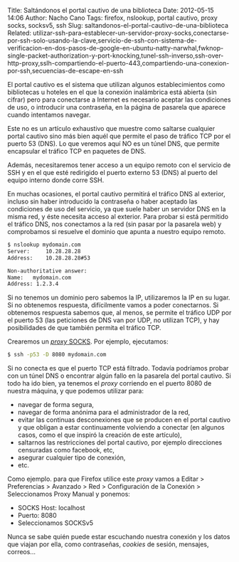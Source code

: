 Title: Saltándonos el portal cautivo de una biblioteca
Date: 2012-05-15 14:06
Author: Nacho Cano
Tags: firefox, nslookup, portal cautivo, proxy socks, socksv5, ssh
Slug: saltandonos-el-portal-cautivo-de-una-biblioteca
Related: utilizar-ssh-para-establecer-un-servidor-proxy-socks,conectarse-por-ssh-solo-usando-la-clave,servicio-de-ssh-con-sistema-de-verificacion-en-dos-pasos-de-google-en-ubuntu-natty-narwhal,fwknop-single-packet-authorization-y-port-knocking,tunel-ssh-inverso,ssh-over-http-proxy,sslh-compartiendo-el-puerto-443,compartiendo-una-conexion-por-ssh,secuencias-de-escape-en-ssh

El portal cautivo es el sistema que utilizan algunos establecimientos
como bibliotecas u hoteles en el que la conexión inalámbrica está
abierta (sin cifrar) pero para conectarse a Internet es necesario
aceptar las condiciones de uso, o introducir una contraseña, en la
página de pasarela que aparece cuando intentamos navegar.

Este no es un artículo exhaustivo que muestre como saltarse cualquier
portal cautivo sino más bien aquél que permite el paso de tráfico TCP
por el puerto 53 (DNS). Lo que veremos aquí NO es un túnel DNS, que
permite encapsular el tráfico TCP en paquetes de DNS.

Además, necesitaremos tener acceso a un equipo remoto con el servicio de
SSH y en el que esté redirigido el puerto externo 53 (DNS) al puerto del
equipo interno donde corre SSH.

En muchas ocasiones, el portal cautivo permitirá el tráfico DNS al
exterior, incluso sin haber introducido la contraseña o haber aceptado
las condiciones de uso del servicio, ya que suele haber un servidor DNS
en la misma red, y éste necesita acceso al exterior. Para probar si está
permitido el tráfico DNS, nos conectamos a la red (sin pasar por la
pasarela web) y comprobamos si resuelve el dominio que apunta a nuestro
equipo remoto.

```bash
$ nslookup mydomain.com
Server:     10.28.28.28
Address:    10.28.28.28#53

Non-authoritative answer:
Name:   mydomain.com
Address: 1.2.3.4
```

Si no tenemos un dominio pero sabemos la IP, utilizaremos la IP en su
lugar. Si no obtenemos respuesta, difícilmente vamos a poder
conectarnos. Si obtenemos respuesta sabemos que, al menos, se permite el
tráfico UDP por el puerto 53 (las peticiones de DNS van por UDP, no
utilizan TCP), y hay posibilidades de que también permita el tráfico
TCP.

Crearemos un [_proxy_ SOCKS][]. Por ejemplo, ejecutamos:

```bash
$ ssh -p53 -D 8080 mydomain.com
```

Si no conecta es que el puerto TCP está filtrado. Todavía podríamos
probar con un túnel DNS o encontrar algún fallo en la pasarela del
portal cautivo. Si todo ha ido bien, ya tenemos el _proxy_ corriendo en
el puerto 8080 de nuestra máquina, y que podemos utilizar para:

-   navegar de forma segura,
-   navegar de forma anónima para el administrador de la red,
-   evitar las continuas desconexiones que se producen en el portal
    cautivo y que obligan a estar continuamente volviendo a conectar (en
    algunos casos, como el que inspiró la creación de este artículo),
-   saltarnos las restricciones del portal cautivo, por ejemplo
    direcciones censuradas como facebook, etc,
-   asegurar cualquier tipo de conexión,
-   etc.

Como ejemplo. para que Firefox utilice este _proxy_ vamos a Editar >
Preferencias > Avanzado > Red > Configuración de la Conexión >
Seleccionamos Proxy Manual y ponemos:

-   SOCKS Host: localhost
-   Puerto: 8080
-   Seleccionamos SOCKSv5

Nunca se sabe quién puede estar escuchando nuestra conexión y los datos
que viajan por ella, como contraseñas, _cookies_ de sesión, mensajes,
correos...

  [_proxy_ SOCKS]: {filename}/admin/utilizar-ssh-para-establecer-un-servidor-proxy-socks.md
    "Utilizar SSH para establecer un servidor proxy SOCKS"
